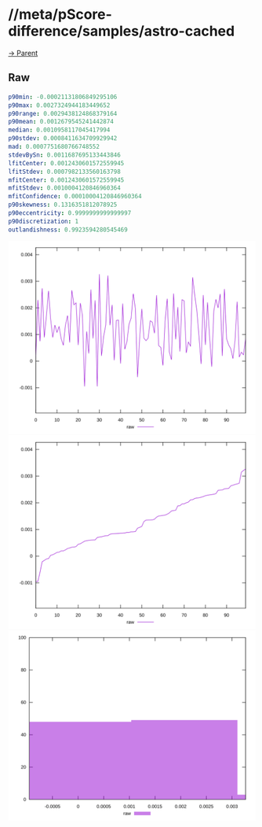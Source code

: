 
# //meta/pScore-difference/samples/astro-cached

[→ Parent](../..)


## Raw


```yaml
p90min: -0.00021131806849295106
p90max: 0.0027324944183449652
p90range: 0.0029438124868379164
p90mean: 0.0012679545241442874
median: 0.0010958117045417994
p90stdev: 0.0008411634709929942
mad: 0.0007751680766748552
stdevBySn: 0.0011687695133443846
lfitCenter: 0.0012430601572559945
lfitStdev: 0.0007982133560163798
mfitCenter: 0.0012430601572559945
mfitStdev: 0.0010004120846960364
mfitConfidence: 0.00010004120846960364
p90skewness: 0.1316351812078925
p90eccentricity: 0.9999999999999997
p90discretization: 1
outlandishness: 0.9923594280545469

```

![PLOT: raw-values](./raw/values.svg)![PLOT: raw-sorted](./raw/sorted.svg)![PLOT: raw-histogram](./raw/histogram.svg)